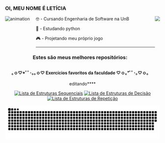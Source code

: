  ### OI, MEU NOME É LETÍCIA

<img alt="animation" align="left" width="100" height="105" src="https://piskel-imgstore-b.appspot.com/img/50fa45b3-09f9-11ed-b68b-1d375ebc8478.gif">
<a href="https://github.com/leticia-oliveira">
  <img align="right" height="180em" src="https://github-readme-stats.vercel.app/api?username=leticia-oliveira&show_icons=true&theme=ocean_dark&include_all_commits=true&count_private=true"/>
</a>

🤓 - Cursando Engenharia de Software na UnB

🐍 - Estudando python  

🎮 - Projetando meu próprio jogo

---
<div align="center">

 ### Estes são meus melhores repositórios:
##
#### ｡ｏ♡*ﾟﾟ･｡｡ｏ♡ Exercícios favoritos da faculdade ♡ｏ｡*ﾟﾟ･｡♡ｏ｡

editando****

 [![Lista de Estruturas Sequenciais](https://github-readme-stats.vercel.app/api/pin/?username=leticia-oliveira&repo=Exercicios-de-APC-UNB&theme=ocean_dark&)](https://github.com/leticia-oliveira/leticia-oliveira/)
 [![Lista de Estruturas de Decisão](https://github-readme-stats.vercel.app/api/pin/?username=leticia-oliveira&repo=Exercicios-de-APC-UNB&theme=ocean_dark&)](https://github.com/leticia-oliveira/leticia-oliveira/)
 [![Lista de Estruturas de Repetição](https://github-readme-stats.vercel.app/api/pin/?username=leticia-oliveira&repo=Exercicios-de-APC-UNB&theme=ocean_dark&)](https://github.com/leticia-oliveira/leticia-oliveira/)

![Snake animation](https://github.com/leticia-oliveira/leticia-oliveira/blob/output/github-contribution-grid-snake.svg)
 
</div>
